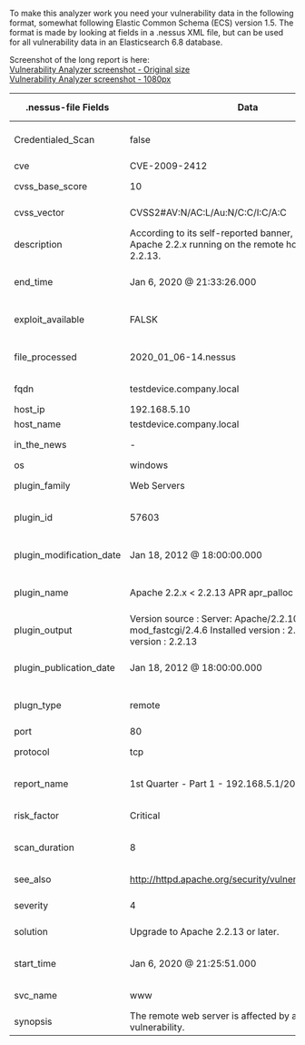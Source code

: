 To make this analyzer work you need your vulnerability data in the following format, somewhat following Elastic Common Schema (ECS) version 1.5. 
The format is made by looking at fields in a .nessus XML file, but can be used for all vulnerability data in an Elasticsearch 6.8 database.

Screenshot of the long report is here:   
[Vulnerability Analyzer screenshot - Original size](https://github.com/LaZyDK/TheHive-Cortex-Analyzers/blob/master/Vulnerabilities/Screenshots/VulnerabilityAnalyzerPreview.jpg)   
[Vulnerability Analyzer screenshot - 1080px](https://github.com/LaZyDK/TheHive-Cortex-Analyzers/blob/master/Vulnerabilities/Screenshots/VulnerabilityAnalyzerPreview_1080.jpg)  


| .nessus-file Fields      | Data                                                                                                               | ECS1.5 Fields + custom                             |
|--------------------------|--------------------------------------------------------------------------------------------------------------------|----------------------------------------------------|
| Credentialed_Scan        | false                                                                                                              | [vulnerability][custom][credentialed_scan]         |
| cve                      | CVE-2009-2412                                                                                                      | [vulnerability][id]                                |
| cvss_base_score          | 10                                                                                                                 | [vulnerability][score][base]                       |
| cvss_vector              | CVSS2#AV:N/AC:L/Au:N/C:C/I:C/A:C                                                                                   | [vulnerability][custom][vector]                    |
| description              | According to its self-reported banner, the version of Apache 2.2.x running on the remote host is prior to 2.2.13.  | [vulnerability][description]                       |
| end_time                 | Jan 6, 2020 @ 21:33:26.000                                                                                         | [vulnerability][custom][plugin][end_time]          |
| exploit_available        | FALSK                                                                                                              | [vulnerability][custom][exploit_available]         |
| file_processed           | 2020_01_06-14.nessus                                                                                               | [vulnerability][custom][file_processed]            |
| fqdn                     | testdevice.company.local                                                                                           | [host][custom][fqdn]                               |
| host_ip                  | 192.168.5.10                                                                                                       | [host][ip]                                         |
| host_name                | testdevice.company.local                                                                                           | [host][name]                                       |
| in_the_news              | -                                                                                                                  | [vulnerability][news]                              |
| os                       | windows                                                                                                            | [host][os][family]                                 |
| plugin_family            | Web Servers                                                                                                        | [vulnerability][category]                          |
| plugin_id                | 57603                                                                                                              | [vulnerability][custom][plugin][id]                |
| plugin_modification_date | Jan 18, 2012 @ 18:00:00.000                                                                                        | [vulnerability][custom][plugin][modification_date] |
| plugin_name              | Apache 2.2.x < 2.2.13 APR apr_palloc Heap Overflow                                                                 | [vulnerability][custom][plugin][name]              |
| plugin_output            | Version source : Server: Apache/2.2.10 (Win32) mod_fastcgi/2.4.6 Installed version : 2.2.10 Fixed version : 2.2.13 | [vulnerability][custom][plugin][output]            |
| plugin_publication_date  | Jan 18, 2012 @ 18:00:00.000                                                                                        | [vulnerability][custom][plugin][publication_date]  |
| plugn_type               | remote                                                                                                             | [vulnerability][custom][plugin][type]              |
| port                     | 80                                                                                                                 | [source][port]                                     |
| protocol                 | tcp                                                                                                                | [network][transport]                               |
| report_name              | 1st Quarter - Part 1 - 192.168.5.1/20                                                                              | [vulnerability][custom][report_name]               |
| risk_factor              | Critical                                                                                                           | [vulnerability][severity]                          |
| scan_duration            | 8                                                                                                                  | [vulnerability][custom][scan_duration]             |
| see_also                 | http://httpd.apache.org/security/vulnerabilities_22.html                                                           | [vulnerability][reference]                         |
| severity                 | 4                                                                                                                  | [vulnerability][custom][severity]                  |
| solution                 | Upgrade to Apache 2.2.13 or later.                                                                                 | [vulnerability][custom][solution]                  |
| start_time               | Jan 6, 2020 @ 21:25:51.000                                                                                         | [vulnerability][custom][plugin][start_time]        |
| svc_name                 | www                                                                                                                | [vulnerability][custom][service]                   |
| synopsis                 | The remote web server is affected by a buffer overflow vulnerability.                                              | [vulnerability][custom][synopsis]                  |

